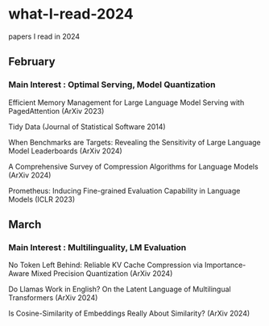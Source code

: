 # what-I-read-2024
papers I read in 2024

## February
### Main Interest : Optimal Serving, Model Quantization

Efficient Memory Management for Large Language Model Serving with PagedAttention (ArXiv 2023)

Tidy Data (Journal of Statistical Software 2014)

When Benchmarks are Targets: Revealing the Sensitivity of Large Language Model Leaderboards (ArXiv 2024)

A Comprehensive Survey of Compression Algorithms for Language Models (ArXiv 2024)

Prometheus: Inducing Fine-grained Evaluation Capability in Language Models (ICLR 2023)

## March
### Main Interest : Multilinguality, LM Evaluation

No Token Left Behind: Reliable KV Cache Compression via Importance-Aware Mixed Precision Quantization (ArXiv 2024)

Do Llamas Work in English? On the Latent Language of Multilingual Transformers (ArXiv 2024)

Is Cosine-Similarity of Embeddings Really About Similarity? (ArXiv 2024)
